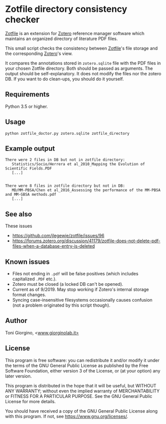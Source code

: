 Zotfile directory consistency checker
==============================

[Zotfile](http://zotfile.com) is an extension for
[Zotero](https://www.zotero.org) reference manager software which
maintains an organized directory of literature PDF files.

This small script checks the consistency between
[Zotfile](http://zotfile.com)'s file storage and the corresponding
[Zotero](https://www.zotero.org)'s view.

It compares the annotations stored in `zotero.sqlite` file with the
PDF files in your chosen Zotfile directory. Both should be passed as
arguments. The output should be self-explanatory.  It does not modify
the files nor the zotero DB. If you want to do clean-ups, you should
do it yourself.



Requirements
------------

Python 3.5 or higher.


Usage
-----

    python zotfile_doctor.py zotero.sqlite zotfile_directory
   

Example output
--------------

```
There were 2 files in DB but not in zotfile directory:
   Statistics/Socio/Herrera et al_2010_Mapping the Evolution of Scientific Fields.PDF
   [...]


There were 8 files in zotfile directory but not in DB:
   MD/MM-PBSA/Chen et al_2016_Assessing the performance of the MM-PBSA and MM-GBSA methods.pdf
   [...]

```


See also
--------

These issues

 * https://github.com/jlegewie/zotfile/issues/96
 * https://forums.zotero.org/discussion/41179/zotfile-does-not-delete-pdf-files-when-a-database-entry-is-deleted


Known issues
------------

* Files not ending in `.pdf` will be false positives (which includes capitalized `.PDF` etc.). 
* Zotero must be closed (a locked DB can't be opened).
* Current as of 9/2019. May stop working if Zotero's internal storage format changes.
* Syncing case-insensitive filesystems occasionally causes confusion (not a problem originated by this script though).


Author
------

Toni Giorgino, <www.giorginolab.it>


License
-------

This program is free software: you can redistribute it and/or modify
it under the terms of the GNU General Public License as published by
the Free Software Foundation, either version 3 of the License, or
(at your option) any later version.

This program is distributed in the hope that it will be useful,
but WITHOUT ANY WARRANTY; without even the implied warranty of
MERCHANTABILITY or FITNESS FOR A PARTICULAR PURPOSE.  See the
GNU General Public License for more details.

You should have received a copy of the GNU General Public License
along with this program.  If not, see <https://www.gnu.org/licenses/>.

